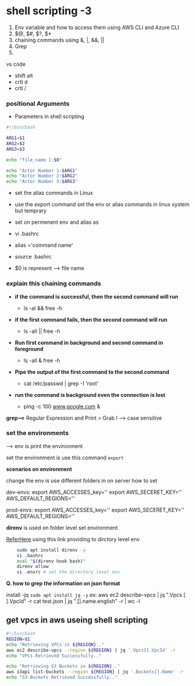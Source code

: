 # shell scripting -3


1. Env variable and how to access them using AWS CLI and Azure CLI
2. $@, $#, $?, $*
3. chaining commands using &, |, &&, ||
4. Grep 
5. 

vs code 
   - shift alt 
   - crtl d
   - crtl /

### positional Arguments
 
* Parameters in shell scripting  
```sh
#!/bin/bash

ARG1=$1
ARG2=$2
ARG3=$3

echo "file_name 1:$0" 

echo "Actor Number 1:$ARG1" 
echo "Actor Number 2:$ARG2" 
echo "Actor Number 3:$ARG3" 
```

- set the alias commands in Linux
- use the export command set the env or alias commands in linux system but temprary 
- set on permenent env and alias as 
- vi .bashrc
- alias <name>='command name'

- source .bashrc


- $0 is represent --> file name 

### explain this chaining commands 

- **if the command is successful, then the second command will run**
	- ls -al && free -h

- **if the first command fails, then the second command will run**
	- ls -all || free -h

- **Run first command in background and second command in foreground**
	- ls -all & free -h
- **Pipe the output of the first command to the second command** 
	- cat /etc/passwd | grep -I 'root'

- **run the command is background even the connection is lost** 
	- ping -c 100 www.google.com &

**grep**==> Regular Expression and Print > Grab
I --> case sensitive 

### set the environments 

--> env is print the environment  

set the environment is use this command `export`


**scenarios on environment**  

change the env is use different folders in on server how to set


dev-envs: 
	export AWS_ACCESSES_key=''
	export AWS_SECERET_KEY=''
	AWS_DEFAULT_REGIONS=''

prod-envs: 
	export AWS_ACCESSES_key=''
	export AWS_SECERET_KEY=''
	AWS_DEFAULT_REGIONS=''

**direnv** is used on folder level set environment 

[ReferHere](https://direnv.net/docs/installation.html) using this link providing to dirctory level env

```sh
	sudo apt install direnv -y
	vi .bashrc
	eval "$(direnv hook bash)"
	direnv allow
	vi .envrc # set the directory level env
```
**Q. how to grep the information on json format**

install -jq
`sudo apt install jq -y`
ex: aws ec2 describe-vpcs | jq ".Vpcs [ ].VpcId" -r
	cat test.json | jq ".[].name.english" -r | wc -l



## get vpcs in aws useing shell scripting 
```sh
#!/bin/bash
REGION=$1
echo "Retrieving VPCs in ${REGION}.."
aws ec2 describe-vpcs --region ${REGION} | jq '.Vpcs[].VpcId' -r
echo "VPCs Retrieved Successfully.."

echo "Retrieving S3 Buckets in ${REGION}.."
aws s3api list-buckets --region ${REGION} | jq '.Buckets[].Name' -r
echo "S3 Buckets Retrieved Successfully.."

```







